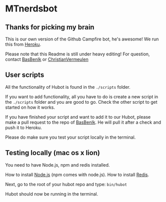 [heroku]: http://www.heroku.com
[bas]: https://github.com/basbenik/
[basrepo]: https://github.com/BasBenIk/MTnerds-Bot
[chris]: https://github.com/christianvermeulen/
[node]: http://nodejs.org/
[redis]: http://redis.io/topics/quickstart
[wakeup]: http://hubotmtnerds.herokuapp.com/
# MTnerdsbot

## Thanks for picking my brain

This is our own version of the Github Campfire bot, he's awesome!
We run this from [Heroku][heroku].

Please note that this Readme is still under heavy editing!
For question, contact [BasBenIk][bas] or [ChristianVermeulen][chris]

## User scripts

All the functionality of Hubot is found in the `./scripts` folder.

If you want to add functionality, all you have to do is create a new script in the `./scripts` folder and you are good to go.
Check the other script to get started on how it works.

If you have finished your script and want to add it to our Hubot, please make a pull request to the repo of [BasBenIk][basrepo].
He will pull it after a check and push it to Heroku.

Please do make sure you test your script locally in the terminal.

## Testing locally (mac os x lion)

You need to have Node.js, npm and redis installed.

How to install [Node.js][node] (npm comes with node.js).
How to install [Redis][redis].

Next, go to the root of your hubot repo and type:
`bin/hubot`

Hubot should now be running in the terminal.
